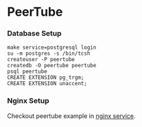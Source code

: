 # PeerTube

### Database Setup

```
make service=postgresql login
su -m postgres -s /bin/tcsh
createuser -P peertube
createdb -O peertube peertube
psql peertube
CREATE EXTENSION pg_trgm;
CREATE EXTENSION unaccent;
```

### Nginx Setup

Checkout peertube example in
[nginx service](https://github.com/mekanix/jail-nginx).

